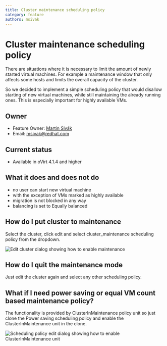```yaml
---
title: Cluster maintenance scheduling policy
category: feature
authors: msivak
---
```

# Cluster maintenance scheduling policy

There are situations where it is necessary to limit the amount of newly started virtual machines. For example a maintenance window that only affects some hosts and limits the overall capacity of the cluster.

So we decided to implement a simple scheduling policy that would disallow starting of new virtual machines, while still maintaining the already running ones. This is especially important for highly available VMs.

## Owner

*   Feature Owner: [Martin Sivák](User:msivak)
*   Email: <msivak@redhat.com>

## Current status

* Available in oVirt 4.1.4 and higher

## What it does and does not do

- no user can start new virtual machine
- with the exception of VMs marked as highly available
- migration is not blocked in any way
- balancing is set to Equally balanced

## How do I put cluster to maintenance

Select the cluster, click edit and select cluster_maintenance scheduling policy from the dropdown.

![Edit cluster dialog showing how to enable maintenance](/images/wiki/ClusterInMaintenance_enable.png)

## How do I quit the maintenance mode

Just edit the cluster again and select any other scheduling policy.

## What if I need power saving or equal VM count based maintenance policy?

The functionality is provided by ClusterInMaintenance policy unit so just clone the Power saving scheduling policy and enable the ClusterInMaintenance unit in the clone.

![Scheduling policy edit dialog showing how to enable ClusterInMaintenance unit](/images/wiki/ClusterInMaintenance_PowerSavingClone.png)
